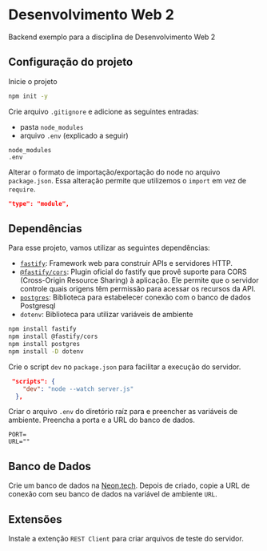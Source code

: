 # Desenvolvimento Web 2

Backend exemplo para a disciplina de Desenvolvimento Web 2


## Configuração do projeto

Inicie o projeto 
```bash
npm init -y
```

Crie arquivo `.gitignore` e adicione as seguintes entradas: 
- pasta `node_modules`
- arquivo `.env` (explicado a seguir)

```text
node_modules
.env
```

Alterar o formato de importação/exportação do node no arquivo `package.json`. Essa alteração permite que utilizemos o `import` em vez de `require`.

```json
"type": "module",
```

## Dependências

Para esse projeto, vamos utilizar as seguintes dependências:

- [`fastify`](https://fastify.dev/): Framework web para construir APIs e servidores HTTP.
- [`@fastify/cors`](https://github.com/fastify/fastify-cors): Plugin oficial do fastify que provê suporte para CORS (Cross-Origin Resource Sharing) à aplicação. Ele permite que o servidor controle quais origens têm permissão para acessar os recursos da API.
- [`postgres`](https://www.npmjs.com/package/postgres): Biblioteca para estabelecer conexão com o banco de dados Postgresql
- `dotenv`: Biblioteca para utilizar variáveis de ambiente


```bash
npm install fastify
npm install @fastify/cors
npm install postgres
npm install -D dotenv
```

Crie o script `dev` no `package.json` para facilitar a execução do servidor.

```json
 "scripts": {
    "dev": "node --watch server.js"
  },
```

Criar o arquivo `.env` do diretório raíz para e preencher as variáveis de ambiente.
Preencha a porta e a URL do banco de dados. 

```
PORT=
URL=""
```


## Banco de Dados

Crie um banco de dados na [Neon.tech](https://neon.tech/). Depois de criado, copie a URL de conexão com seu banco de dados na variável de ambiente `URL`.



## Extensões

Instale a extenção `REST Client` para criar arquivos de teste do servidor.

